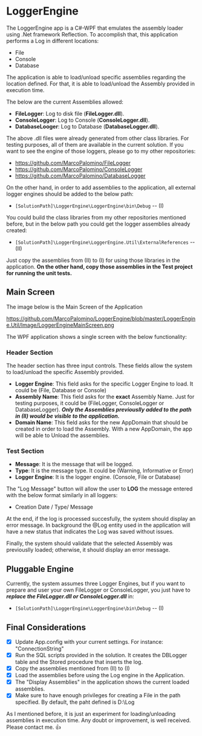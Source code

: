 # LoggerEngine

The LoggerEngine app is a C#-WPF that emulates the assembly loader using .Net framework Reflection. To accomplish that, this application performs a Log in different locations:

* File
* Console
* Database

The application is able to load/unload specific assemblies regarding the location defined. For that, it is able to load/unload the Assembly provided in execution time.

The below are the current Assemblies allowed:

* **FileLogger**: Log to disk file (**FileLogger.dll**).
* **ConsoleLogger**: Log to Console (**ConsoleLogger.dll**).
* **DatabaseLooger**: Log to Database (**DatabaseLogger.dll**).

The above .dll files were already generated from other class libraries. For testing purposes, all of them are available in the current solution. If you want to see the engine of those loggers, please go to my other repositories:

* https://github.com/MarcoPalomino/FileLogger
* https://github.com/MarcoPalomino/ConsoleLogger
* https://github.com/MarcoPalomino/DatabaseLogger

On the other hand, in order to add assemblies to the application, all external logger engines should be added to the below path:

* `[SolutionPath]\LoggerEngine\LoggerEngine\bin\Debug` -- (I)

You could build the class libraries from my other repositories mentioned before, but in the below path you could get the logger assemblies already created:

* `[SolutionPath]\LoggerEngine\LoggerEngine.Util\ExternalReferences` -- (II)

Just copy the assemblies from (II) to (I) for using those libraries in the application. **On the other hand, copy those assemblies in the Test project for running the unit tests.**

## Main Screen

The image below is the Main Screen of the Application

https://github.com/MarcoPalomino/LoggerEngine/blob/master/LoggerEngine.Util/Image/LoggerEngineMainScreen.png

The WPF application shows a single screen with the below functionality:

### Header Section

The header section has three input controls. These fields allow the system to load/unload the specific Assembly provided.

* **Logger Engine**: This field asks for the specific Logger Engine to load. It could be (File, Database or Console)
* **Assembly Name**: This field asks for the **exact** Assembly Name. Just for testing purposes, it could be (FileLogger, ConsoleLogger or DatabaseLogger). **_Only the Assemblies previouslly added to the path in (II) would be visible to the application._**
* **Domain Name**: This field asks for the new AppDomain that should be created in order to load the Assembly. With a new AppDomain, the app will be able to Unload the assemblies.

### Test Section

* **Message**: It is the message that will be logged.
* **Type**: It is the message type. It could be (Warning, Informative or Error)
* **Logger Engine**: It is the logger engine. (Console, File or Database)

The "Log Message" button will allow the user to **LOG** the message entered with the below format similarly in all loggers:

* Creation Date / Type/ Message 

At the end, if the log is processed succesfully, the system should display an error message. In background the @Log entity used in the application will have a new status that indicates the Log was saved without issues.

Finally, the system should validate that the selected Assembly was previouslly loaded; otherwise, it should display an error message.

## Pluggable Engine

Currently, the system assumes three Logger Engines, but if you want to prepare and user your own FileLogger or ConsoleLogger, you just have to **_replace the FileLogger.dll or ConsoleLogger.dll_** in:

* `[SolutionPath]\LoggerEngine\LoggerEngine\bin\Debug` -- (I)

## Final Considerations

- [x] Update App.config with your current settings. For instance: "ConnectionString"
- [x] Run the SQL scripts provided in the solution. It creates the DBLogger table and the Stored procedure that inserts the log.
- [x] Copy the assemblies mentioned from (II) to (I)
- [x] Load the assemblies before using the Log engine in the Application.
- [x] The "Display Assemblies" in the application shows the current loaded assemblies.
- [x] Make sure to have enough privileges for creating a File in the path specified. By default, the paht defined is D:\Log

As I mentioned before, it is just an experiment for loading/unloading assemblies in execution time. Any doubt or improvement, is well received. 
Please contact me.   :+1:
